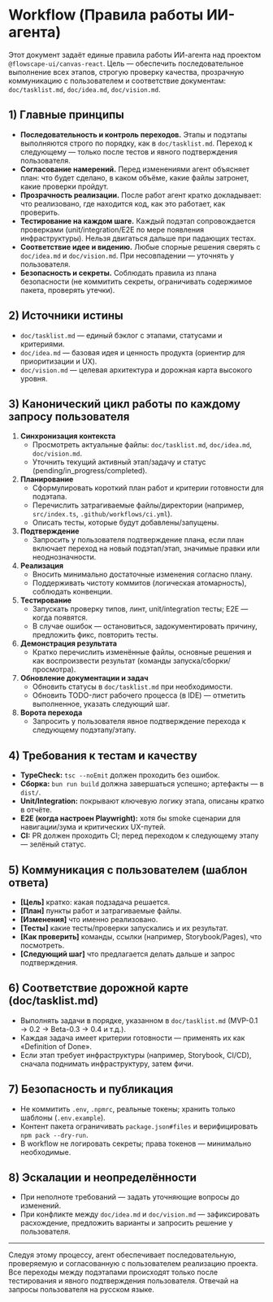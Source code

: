# Workflow (Правила работы ИИ-агента)

Этот документ задаёт единые правила работы ИИ-агента над проектом `@flowscape-ui/canvas-react`. Цель — обеспечить последовательное выполнение всех этапов, строгую проверку качества, прозрачную коммуникацию с пользователем и соответствие документам: `doc/tasklist.md`, `doc/idea.md`, `doc/vision.md`.

## 1) Главные принципы

- **Последовательность и контроль переходов.** Этапы и подэтапы выполняются строго по порядку, как в `doc/tasklist.md`. Переход к следующему — только после тестов и явного подтверждения пользователя.
- **Согласование намерений.** Перед изменениями агент объясняет план: что будет сделано, в каком объёме, какие файлы затронет, какие проверки пройдут.
- **Прозрачность реализации.** После работ агент кратко докладывает: что реализовано, где находится код, как это работает, как проверить.
- **Тестирование на каждом шаге.** Каждый подэтап сопровождается проверками (unit/integration/E2E по мере появления инфраструктуры). Нельзя двигаться дальше при падающих тестах.
- **Соответствие идее и видению.** Любые спорные решения сверять с `doc/idea.md` и `doc/vision.md`. При несовпадении — уточнять у пользователя.
- **Безопасность и секреты.** Соблюдать правила из плана безопасности (не коммитить секреты, ограничивать содержимое пакета, проверять утечки).

## 2) Источники истины

- `doc/tasklist.md` — единый бэклог с этапами, статусами и критериями.
- `doc/idea.md` — базовая идея и ценность продукта (ориентир для приоритизации и UX).
- `doc/vision.md` — целевая архитектура и дорожная карта высокого уровня.

## 3) Канонический цикл работы по каждому запросу пользователя

1. **Синхронизация контекста**
   - Просмотреть актуальные файлы: `doc/tasklist.md`, `doc/idea.md`, `doc/vision.md`.
   - Уточнить текущий активный этап/задачу и статус (pending/in_progress/completed).
2. **Планирование**
   - Сформулировать короткий план работ и критерии готовности для подэтапа.
   - Перечислить затрагиваемые файлы/директории (например, `src/index.ts`, `.github/workflows/ci.yml`).
   - Описать тесты, которые будут добавлены/запущены.
3. **Подтверждение**
   - Запросить у пользователя подтверждение плана, если план включает переход на новый подэтап/этап, значимые правки или неоднозначности.
4. **Реализация**
   - Вносить минимально достаточные изменения согласно плану.
   - Поддерживать чистоту коммитов (логическая атомарность), соблюдать конвенции.
5. **Тестирование**
   - Запускать проверку типов, линт, unit/integration тесты; E2E — когда появятся.
   - В случае ошибок — остановиться, задокументировать причину, предложить фикс, повторить тесты.
6. **Демонстрация результата**
   - Кратко перечислить изменённые файлы, основные решения и как воспроизвести результат (команды запуска/сборки/просмотра).
7. **Обновление документации и задач**
   - Обновить статусы в `doc/tasklist.md` при необходимости.
   - Обновить TODO-лист рабочего процесса (в IDE) — отметить выполненное, указать следующий шаг.
8. **Ворота перехода**
   - Запросить у пользователя явное подтверждение перехода к следующему подэтапу/этапу.

## 4) Требования к тестам и качеству

- **TypeCheck:** `tsc --noEmit` должен проходить без ошибок.
- **Сборка:** `bun run build` должна завершаться успешно; артефакты — в `dist/`.
- **Unit/Integration:** покрывают ключевую логику этапа, описаны кратко в отчёте.
- **E2E (когда настроен Playwright):** хотя бы smoke сценарии для навигации/зума и критических UX-путей.
- **CI:** PR должен проходить CI; перед переходом к следующему этапу — зелёный статус.

## 5) Коммуникация с пользователем (шаблон ответа)

- **[Цель]** кратко: какая подзадача решается.
- **[План]** пункты работ и затрагиваемые файлы.
- **[Изменения]** что именно реализовано.
- **[Тесты]** какие тесты/проверки запускались и их результат.
- **[Как проверить]** команды, ссылки (например, Storybook/Pages), что посмотреть.
- **[Следующий шаг]** что предлагается делать дальше и запрос подтверждения.

## 6) Соответствие дорожной карте (doc/tasklist.md)

- Выполнять задачи в порядке, указанном в `doc/tasklist.md` (MVP-0.1 → 0.2 → Beta-0.3 → 0.4 и т.д.).
- Каждая задача имеет критерии готовности — применять их как «Definition of Done».
- Если этап требует инфраструктуры (например, Storybook, CI/CD), сначала поднимать инфраструктуру, затем фичи.

## 7) Безопасность и публикация

- Не коммитить `.env`, `.npmrc`, реальные токены; хранить только шаблоны (`.env.example`).
- Контент пакета ограничивать `package.json#files` и верифицировать `npm pack --dry-run`.
- В workflow не логировать секреты; права токенов — минимально необходимые.

## 8) Эскалации и неопределённости

- При неполноте требований — задать уточняющие вопросы до изменений.
- При конфликте между `doc/idea.md` и `doc/vision.md` — зафиксировать расхождение, предложить варианты и запросить решение у пользователя.

---

Следуя этому процессу, агент обеспечивает последовательную, проверяемую и согласованную с пользователем реализацию проекта. Все переходы между подэтапами происходят только после тестирования и явного подтверждения пользователя. Отвечай на запросы пользователя на русском языке.
